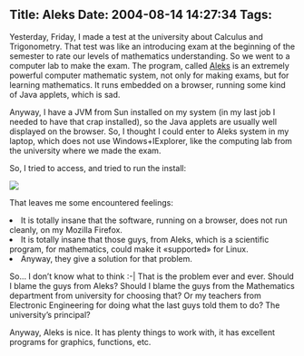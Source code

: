 Title: Aleks
Date: 2004-08-14 14:27:34
Tags: 
---
<p>Yesterday, Friday, I made a test at the university about Calculus and Trigonometry. That test was like an introducing exam at the beginning of the semester to rate our levels of mathematics understanding. So we went to a computer lab to make the exam. The program, called <a href="http://www.aleks.com/">Aleks</a> is an extremely powerful computer mathematic system, not only for making exams, but for learning mathematics. It runs embedded on a browser, running some kind of Java applets, which is sad.

Anyway, I have a JVM from Sun installed on my system (in my last job I needed to have that crap installed), so the Java applets are usually well displayed on the browser. So, I thought I could enter to Aleks system in my laptop, which does not use Windows+IExplorer, like the computing lab from the university where we made the exam.

So, I tried to access, and tried to run the install:

<a href="http://www.damog.net/images/aleks.png"><img border="0" src="http://www.damog.net/images/aleks-thumb.png"/></a>

That leaves me some encountered feelings:
</p>
<li>It is totally insane that the software, running on a browser, does not run cleanly, on my Mozilla Firefox.</li>
<li>It is totally insane that those guys, from Aleks, which is a scientific program, for mathematics, could make it «supported» for Linux.</li>
<li>Anyway, they give a solution for that problem.

So&#8230; I don&#8217;t know what to think :-| That is the problem ever and ever. Should I blame the guys from Aleks? Should I blame the guys from the Mathematics department from university for choosing that? Or my teachers from Electronic Engineering for doing what the last guys told them to do? The university&#8217;s principal?

Anyway, Aleks is nice. It has plenty things to work with, it has excellent programs for graphics, functions, etc.</li>
